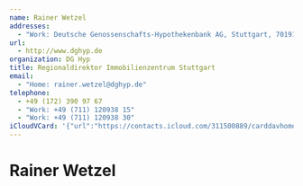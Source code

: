 ```yaml
---
name: Rainer Wetzel
addresses:
  - "Work: Deutsche Genossenschafts-Hypothekenbank AG, Stuttgart, 70191"
url:
  - http://www.dghyp.de
organization: DG Hyp
title: Regionaldirektor Immobilienzentrum Stuttgart
email:
  - "Home: rainer.wetzel@dghyp.de"
telephone:
  - +49 (172) 390 97 67
  - "Work: +49 (711) 120938 15"
  - "Work: +49 (711) 120938 30"
iCloudVCard: '{"url":"https://contacts.icloud.com/311500889/carddavhome/card/M2ViMjQzOTctNmUwYy00Mzg2LTk1MDQtYmU0NWM5NGEwYTgx.vcf","etag":"\"kmfhbk6g\"","data":"BEGIN:VCARD\r\nVERSION:3.0\r\nFN:\r\nN:Wetzel;Rainer;;;\r\nUID:3eb24397-6e0c-4386-9504-be45c94a0a81\r\nADR;TYPE=WORK:;;Deutsche Genossenschafts-Hypothekenbank AG;Stuttgart;;70191\r\n ;;\r\nitem2.X-ABLABEL:Home Page\r\nPRODID:ez-vcard 0.9.13-fc\r\nREV:2025-04-03T22:08:37Z\r\nURL:http://www.dghyp.de\r\nORG:DG Hyp;\r\nTITLE:Regionaldirektor Immobilienzentrum Stuttgart\r\nEMAIL;TYPE=HOME:rainer.wetzel@dghyp.de\r\nPHOTO;VALUE=uri:https://d2ojpxxtu63wzl.cloudfront.net/static/21c8e2847f22e8\r\n 71896720149ceeb2c9_918870bccc8a6d0b6936529e2cd5f38fdbe3fcfe4bceeeac194af0db\r\n c8144dd5\r\nTEL;TYPE=CELL:+49 (172) 390 97 67\r\nTEL;TYPE=WORK:+49 (711) 120938 15\r\nTEL;TYPE=WORK:+49 (711) 120938 30\r\nEND:VCARD"}'
---
```

# Rainer Wetzel